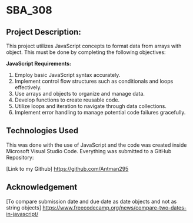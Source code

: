 # SBA_308
## Project Description:
This project utilizes JavaScript concepts to format data from arrays with object. This must be done by completing the following objectives:

**JavaScript Requirements:**
1. Employ basic JavaScript syntax accurately.
2. Implement control flow structures such as conditionals and loops effectively.
3. Use arrays and objects to organize and manage data.
4. Develop functions to create reusable code.
5. Utilize loops and iteration to navigate through data collections.
6. Implement error handling to manage potential code failures gracefully.

## Technologies Used

This was done with the use of JavaScript and the code was created inside Microsoft Visual Studio Code. Everything was submitted to a GitHub Repository:

[Link to my Github] https://github.com/Antman295


## Acknowledgement

[To compare submission date and due date as date objects and not as string objects] https://www.freecodecamp.org/news/compare-two-dates-in-javascript/